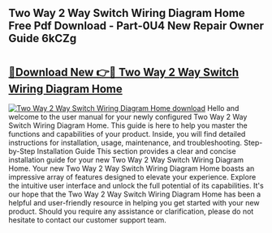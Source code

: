 ## Two Way 2 Way Switch Wiring Diagram Home Free Pdf Download - Part-0U4 New Repair Owner Guide 6kCZg

# <h2><a href="http://dfhvo98.blite.top/?on=Two+Way+2+Way+Switch+Wiring+Diagram+Home">🔗Download New 👉🔴 Two Way 2 Way Switch Wiring Diagram Home</a></h2>

[![Two Way 2 Way Switch Wiring Diagram Home download](https://i.imgur.com/lujVjoI.png)](http://dfhvo98.blite.top/?on=Two+Way+2+Way+Switch+Wiring+Diagram+Home)
Hello and welcome to the user manual for your newly configured Two Way 2 Way Switch Wiring Diagram Home. This guide is here to help you master the functions and capabilities of your product. Inside, you will find detailed instructions for installation, usage, maintenance, and troubleshooting. Step-by-Step Installation Guide This section provides a clear and concise installation guide for your new Two Way 2 Way Switch Wiring Diagram Home. Your new Two Way 2 Way Switch Wiring Diagram Home boasts an impressive array of features designed to elevate your experience. Explore the intuitive user interface and unlock the full potential of its capabilities. It's our hope that the Two Way 2 Way Switch Wiring Diagram Home has been a helpful and user-friendly resource in helping you get started with your new product. Should you require any assistance or clarification, please do not hesitate to contact our customer support team.
